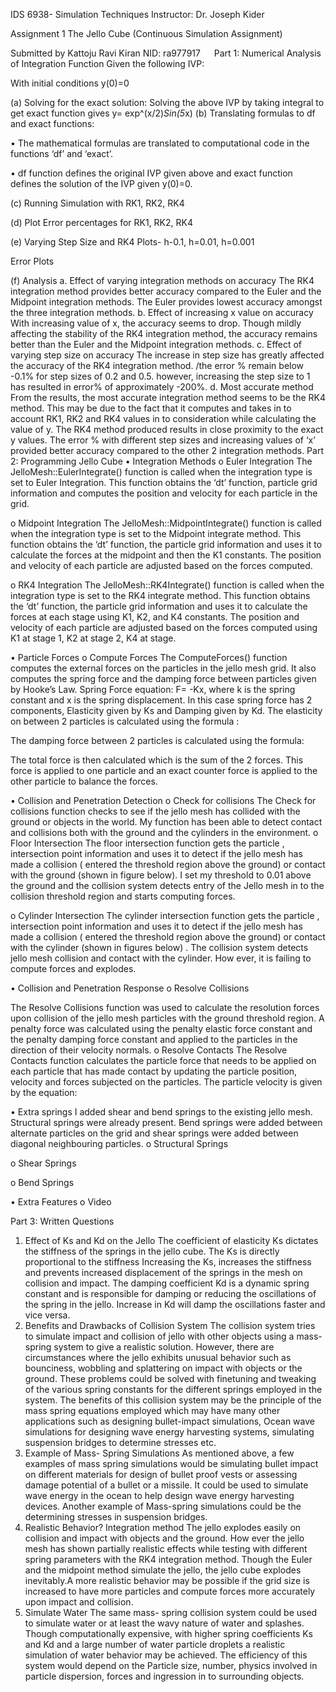 IDS 6938- Simulation Techniques
Instructor: Dr. Joseph Kider










Assignment 1
The Jello Cube (Continuous Simulation Assignment)









Submitted by
Kattoju Ravi Kiran
NID: ra977917
 
Part 1: Numerical Analysis of Integration Function
Given the following IVP:
 
With initial conditions y(0)=0

(a)	Solving for the exact solution: 
Solving the above IVP by taking integral to get exact function gives 
		y= exp^(x/2)*Sin(5*x)
(b)	Translating formulas to df and exact functions:

•	The mathematical formulas are translated to computational code in the functions ‘df’ and ‘exact’.

•	df function defines the original IVP given above and exact function defines the solution of the IVP given y(0)=0.

 
(c)	Running Simulation with RK1, RK2, RK4

 
(d)	Plot Error percentages for RK1, RK2, RK4
 
(e)	Varying Step Size and RK4 Plots- h-0.1, h=0.01, h=0.001
 
 
 

Error Plots
 
 
 
(f)	Analysis
a.	Effect of varying integration methods on accuracy
The RK4 integration method provides better accuracy compared to the Euler and the Midpoint integration methods. The Euler provides lowest accuracy amongst the three integration methods. 
b.	Effect of increasing x value on accuracy
With increasing value of x, the accuracy seems to drop. Though mildly affecting the stability of the RK4 integration method, the accuracy remains better than the Euler and the Midpoint integration methods.
c.	Effect of varying step size on accuracy
The increase in step size has greatly affected the accuracy of the RK4 integration method. /the error % remain below -0.1% for step sizes of 0.2 and 0.5. however, increasing the step size to 1 has resulted in error% of approximately -200%.
d.	Most accurate method
From the results, the most accurate integration method seems to be the RK4 method. This may be due to the fact that it computes and takes in to account  RK1, RK2 and RK4 values in to consideration while calculating the value of y. The RK4 method produced results in close proximity to the exact y values. The error % with different step sizes and increasing values of ‘x’ provided better accuracy compared to the other 2 integration methods.
Part 2: Programming Jello Cube
•	Integration Methods
o	Euler Integration
The JelloMesh::EulerIntegrate() function is called when the integration type is set to Euler Integration. This function obtains the ‘dt’ function, particle grid information and computes the position and velocity for each particle in the grid. 

o	Midpoint Integration
The JelloMesh::MidpointIntegrate() function is called when the integration type is set to the Midpoint integrate method. This function obtains the ‘dt’ function, the particle grid information and uses it to calculate the forces at the midpoint and then the K1 constants. The position and velocity of each particle are adjusted based on the forces computed.

o	RK4 Integration
The JelloMesh::RK4Integrate() function is called when the integration type is set to the RK4 integrate method. This function obtains the ‘dt’ function, the particle grid information and uses it to calculate the forces at each stage using K1, K2, and K4 constants. The position and velocity of each particle are adjusted based on the forces computed using K1 at stage 1, K2 at stage 2, K4 at stage. 


•	Particle Forces
o	Compute Forces
The ComputeForces() function computes the external forces on the particles in the jello mesh grid. It also computes the spring force and the damping force between particles given by Hooke’s Law. 
Spring Force equation:
F= -Kx, where k is the spring constant and x is the spring displacement.
In this case spring force has 2 components, Elasticity given by Ks and Damping given by Kd. 
The elasticity on between 2 particles is calculated using the formula : 
 
The damping force between 2 particles is calculated using the formula:
 
The total force is then calculated which is the sum of the 2 forces. This force is applied to one particle and an exact counter force is applied to the other particle to balance the forces.
 
•	Collision and Penetration Detection
o	Check for collisions
The Check for collisions function checks to see if the jello mesh has collided with the ground or objects in the world. My function has been able to detect contact and collisions both with the ground and the cylinders in the environment.
o	Floor Intersection
The floor intersection  function gets the particle , intersection point information and uses it to detect if the jello mesh has made a collision ( entered the threshold region above the ground) or contact with the ground (shown in figure below). I set my threshold to 0.01 above the ground and the collision system detects entry of the Jello mesh in to the collision threshold region and starts computing forces.
  
o	Cylinder Intersection
The cylinder intersection  function gets the particle , intersection point information and uses it to detect if the jello mesh has made a collision ( entered the threshold region above the ground) or contact with the cylinder (shown in figures below)  . The collision system detects jello mesh collision and contact with the cylinder. How ever, it is failing to compute forces and explodes.

•	Collision and Penetration Response
o	Resolve Collisions

The Resolve Collisions function was used to calculate the resolution forces upon collision of the jello mesh particles with the ground threshold region. A penalty force  was calculated using the penalty elastic force constant and the penalty damping force constant and applied to the particles in the direction of their velocity normals.
o	Resolve Contacts
The Resolve Contacts function calculates the particle force that needs to be applied on each particle that has made contact by updating the particle position, velocity and forces subjected on the particles. The particle velocity is given by the equation:
 
•	Extra springs
I added shear and bend springs to the existing jello mesh. Structural springs were already present. Bend springs were added between alternate particles on the grid and shear springs were added between diagonal neighbouring particles.
o	Structural Springs
 
o	Shear Springs
 
o	Bend Springs
 
•	Extra Features
o	Video

Part 3: Written Questions
1.	Effect of Ks and Kd on the Jello
The coefficient of elasticity Ks dictates the stiffness of the springs in the jello cube. The Ks is directly proportional to the stiffness Increasing the Ks, increases the stiffness and prevents increased displacement of the springs in the mesh on collision and impact. 
The damping coefficient  Kd is a dynamic spring constant and is responsible for damping or reducing the oscillations of the spring in the jello. Increase in Kd will damp the oscillations faster and vice versa.
2.	Benefits and Drawbacks of Collision System
The collision system tries to simulate impact and collision of jello with other objects using a mass- spring system to give a realistic solution. However, there are circumstances where the jello exhibits unusual behavior such as bounciness, wobbling and splattering on impact with objects or the ground. These problems could be solved with finetuning and tweaking of the various spring constants for the different springs employed in the system. The benefits of this collision system may be the principle of the mass spring equations employed which may have many other applications such as designing bullet-impact simulations, Ocean wave simulations for designing wave energy harvesting systems, simulating suspension bridges to determine stresses etc.
3.	Example of Mass- Spring Simulations
As mentioned above, a few examples of mass spring simulations would be simulating bullet impact on different materials for design of bullet proof vests or assessing damage potential of a bullet or a missile. It could be used to simulate wave energy in the ocean to help design wave energy harvesting devices. Another example of Mass-spring simulations could be the determining stresses in suspension bridges.
4.	Realistic Behavior? Integration method
The jello explodes easily on collision and impact with objects and the ground. How ever the jello mesh has shown partially realistic effects while testing with different spring parameters with the RK4 integration method. Though the Euler and the midpoint method simulate the jello, the jello cube explodes inevitably.A more realistic behavior may be possible if the grid size is increased to have more particles and compute forces more accurately upon impact and collision.
5.	Simulate Water
The same mass- spring collision system could be used to simulate water or at least  the wavy nature of water and splashes. Though computationally expensive, with higher spring coefficients Ks and Kd and a large number of water particle droplets a realistic simulation of water behavior may be achieved. The efficiency of this system would depend on the Particle size, number, physics involved in particle dispersion, forces and ingression in to surrounding objects. 



